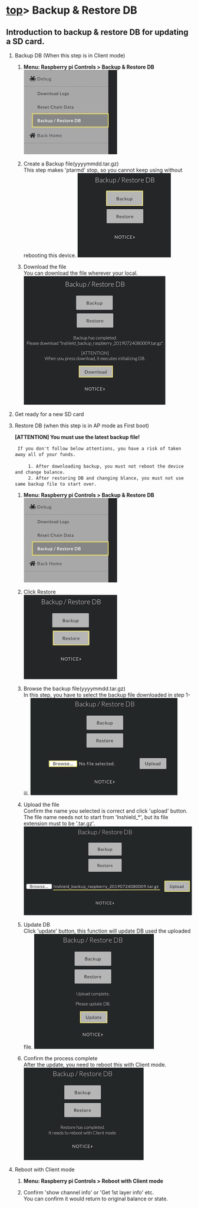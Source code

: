 # [top](index.html)> Backup & Restore DB

## Introduction to backup & restore DB for updating a SD card.

1. Backup DB (When this step is in Client mode)
    1. **Menu: Raspberry pi Controls > Backup & Restore DB**  
       ![backup & restore](images/bs01.jpg)
    
    2. Create a Backup file(yyyymmdd.tar.gz)  
       This step makes 'ptarmd' stop, so you cannot keep using without rebooting this device.
       ![backup](images/bs02.jpg)

    3. Download the file  
       You can download the file wherever your local.   
       ![backup](images/bs03.jpg)
    
2. Get ready for a new SD card

3. Restore DB (when this step is in AP mode as First boot)
    
    **[ATTENTION] You must use the latest backup file!**  
    
        If you don't follow below attentions, you have a risk of taken away all of your funds.  
        
            1. After downloading backup, you must not reboot the device and change balance.  
            2. After restoring DB and changing blance, you must not use same backup file to start over.  
            
    1. **Menu: Raspberry pi Controls > Backup & Restore DB**  
       ![backup & restore](images/bs01.jpg)
    
    2. Click Restore  
       ![backup](images/bs04.jpg)

    3. Browse the backup file(yyyymmdd.tar.gz)  
       In this step, you have to select the backup file downloaded in step 1-iii.
       ![backup](images/bs05.jpg)

    4. Upload the file  
        Confirm the name you selected is correct and click 'upload' button.  
        The file name needs not to start from 'lnshield_*', but its file extension must to be '.tar.gz'.  
       ![backup](images/bs06.jpg)

    5. Update DB  
       Click 'update' button, this function will update DB used the uploaded file.
       ![upload](images/bs07.jpg)

    6. Confirm the process complete  
       After the update, you need to reboot this with Client mode.  
       ![complete](images/bs08.jpg)

4. Reboot with Client mode
    1. **Menu: Raspberry pi Controls > Reboot with Client mode**
   
    2. Confirm 'show channel info' or 'Get 1st layer info' etc.  
       You can confirm it would return to original balance or state.  
